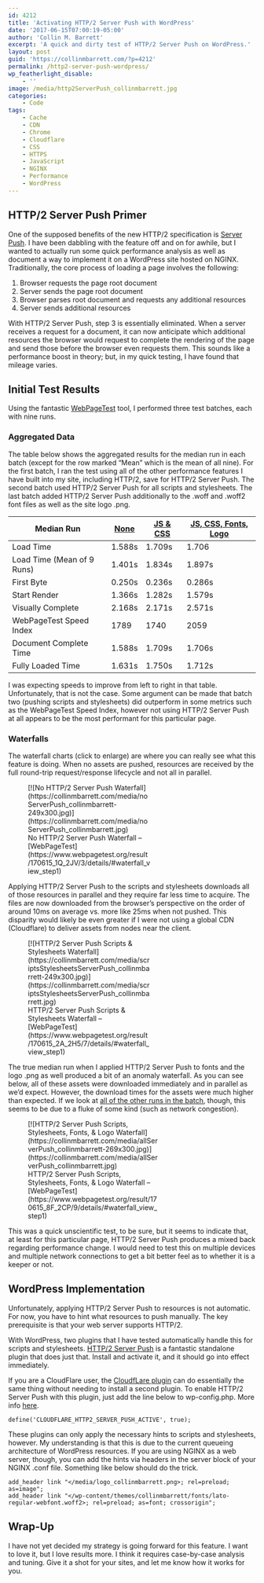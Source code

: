 ```yaml
---
id: 4212
title: 'Activating HTTP/2 Server Push with WordPress'
date: '2017-06-15T07:00:19-05:00'
author: 'Collin M. Barrett'
excerpt: 'A quick and dirty test of HTTP/2 Server Push on WordPress.'
layout: post
guid: 'https://collinmbarrett.com/?p=4212'
permalink: /http2-server-push-wordpress/
wp_featherlight_disable:
    - ''
image: /media/http2ServerPush_collinmbarrett.jpg
categories:
    - Code
tags:
    - Cache
    - CDN
    - Chrome
    - Cloudflare
    - CSS
    - HTTPS
    - JavaScript
    - NGINX
    - Performance
    - WordPress
---
```


## HTTP/2 Server Push Primer

One of the supposed benefits of the new HTTP/2 specification is [Server Push](https://httpwg.org/specs/rfc7540.html#PushResources). I have been dabbling with the feature off and on for awhile, but I wanted to actually run some quick performance analysis as well as document a way to implement it on a WordPress site hosted on NGINX. Traditionally, the core process of loading a page involves the following:

1. Browser requests the page root document
2. Server sends the page root document
3. Browser parses root document and requests any additional resources
4. Server sends additional resources

With HTTP/2 Server Push, step 3 is essentially eliminated. When a server receives a request for a document, it can now anticipate which additional resources the browser would request to complete the rendering of the page and send those before the browser even requests them. This sounds like a performance boost in theory; but, in my quick testing, I have found that mileage varies.

## Initial Test Results

Using the fantastic [WebPageTest](https://www.webpagetest.org/) tool, I performed three test batches, each with nine runs.

### Aggregated Data

The table below shows the aggregated results for the median run in each batch (except for the row marked “Mean” which is the mean of all nine). For the first batch, I ran the test using all of the other performance features I have built into my site, including HTTP/2, save for HTTP/2 Server Push. The second batch used HTTP/2 Server Push for all scripts and stylesheets. The last batch added HTTP/2 Server Push additionally to the .woff and .woff2 font files as well as the site logo .png.

| Median Run | [None](https://www.webpagetest.org/result/170615_1Q_2JV/3/details/#waterfall_view_step1) | [JS &amp; CSS](https://www.webpagetest.org/result/170615_2A_2H5/7/details/#waterfall_view_step1) | [JS, CSS, Fonts, Logo](https://www.webpagetest.org/result/170615_8F_2CP/9/details/#waterfall_view_step1) |
|---|---|---|---|
| Load Time | 1.588s | 1.709s | 1.706 |
| Load Time (Mean of 9 Runs) | 1.401s | 1.834s | 1.897s |
| First Byte | 0.250s | 0.236s | 0.286s |
| Start Render | 1.366s | 1.282s | 1.579s |
| Visually Complete | 2.168s | 2.171s | 2.571s |
| WebPageTest Speed Index | 1789 | 1740 | 2059 |
| Document Complete Time | 1.588s | 1.709s | 1.706s |
| Fully Loaded Time | 1.631s | 1.750s | 1.712s |

I was expecting speeds to improve from left to right in that table. Unfortunately, that is not the case. Some argument can be made that batch two (pushing scripts and stylesheets) did outperform in some metrics such as the WebPageTest Speed Index, however not using HTTP/2 Server Push at all appears to be the most performant for this particular page.

### Waterfalls

The waterfall charts (click to enlarge) are where you can really see what this feature is doing. When no assets are pushed, resources are received by the full round-trip request/response lifecycle and not all in parallel.

<figure aria-describedby="caption-attachment-4222" class="wp-caption aligncenter" id="attachment_4222" style="width: 249px">[![No HTTP/2 Server Push Waterfall](https://collinmbarrett.com/media/noServerPush_collinmbarrett-249x300.jpg)](https://collinmbarrett.com/media/noServerPush_collinmbarrett.jpg)<figcaption class="wp-caption-text" id="caption-attachment-4222">No HTTP/2 Server Push Waterfall – [WebPageTest](https://www.webpagetest.org/result/170615_1Q_2JV/3/details/#waterfall_view_step1)</figcaption></figure>

Applying HTTP/2 Server Push to the scripts and stylesheets downloads all of those resources in parallel and they require far less time to acquire. The files are now downloaded from the browser’s perspective on the order of around 10ms on average vs. more like 25ms when not pushed. This disparity would likely be even greater if I were not using a global CDN (Cloudflare) to deliver assets from nodes near the client.

<figure aria-describedby="caption-attachment-4223" class="wp-caption aligncenter" id="attachment_4223" style="width: 249px">[![HTTP/2 Server Push Scripts & Stylesheets Waterfall](https://collinmbarrett.com/media/scriptsStylesheetsServerPush_collinmbarrett-249x300.jpg)](https://collinmbarrett.com/media/scriptsStylesheetsServerPush_collinmbarrett.jpg)<figcaption class="wp-caption-text" id="caption-attachment-4223">HTTP/2 Server Push Scripts &amp; Stylesheets Waterfall – [WebPageTest](https://www.webpagetest.org/result/170615_2A_2H5/7/details/#waterfall_view_step1)</figcaption></figure>

The true median run when I applied HTTP/2 Server Push to fonts and the logo .png as well produced a bit of an anomaly waterfall. As you can see below, all of these assets were downloaded immediately and in parallel as we’d expect. However, the download times for the assets were much higher than expected. If we look at [all of the other runs in the batch](https://www.webpagetest.org/result/170615_8F_2CP/), though, this seems to be due to a fluke of some kind (such as network congestion).

<figure aria-describedby="caption-attachment-4224" class="wp-caption aligncenter" id="attachment_4224" style="width: 269px">[![HTTP/2 Server Push Scripts, Stylesheets, Fonts, & Logo Waterfall](https://collinmbarrett.com/media/allServerPush_collinmbarrett-269x300.jpg)](https://collinmbarrett.com/media/allServerPush_collinmbarrett.jpg)<figcaption class="wp-caption-text" id="caption-attachment-4224">HTTP/2 Server Push Scripts, Stylesheets, Fonts, &amp; Logo Waterfall – [WebPageTest](https://www.webpagetest.org/result/170615_8F_2CP/9/details/#waterfall_view_step1)</figcaption></figure>

This was a quick unscientific test, to be sure, but it seems to indicate that, at least for this particular page, HTTP/2 Server Push produces a mixed back regarding performance change. I would need to test this on multiple devices and multiple network connections to get a bit better feel as to whether it is a keeper or not.

## WordPress Implementation

Unfortunately, applying HTTP/2 Server Push to resources is not automatic. For now, you have to hint what resources to push manually. The key prerequisite is that your web server supports HTTP/2.

With WordPress, two plugins that I have tested automatically handle this for scripts and stylesheets. [HTTP/2 Server Push](https://wordpress.org/plugins/http2-server-push/) is a fantastic standalone plugin that does just that. Install and activate it, and it should go into effect immediately.

If you are a CloudFlare user, the [CloudfLare plugin](https://wordpress.org/plugins/cloudflare/) can do essentially the same thing without needing to install a second plugin. To enable HTTP/2 Server Push with this plugin, just add the line below to wp-config.php. More info [here](https://support.cloudflare.com/hc/en-us/articles/115002816808-How-do-I-enable-HTTP-2-Server-Push-in-WordPress).

```
define('CLOUDFLARE_HTTP2_SERVER_PUSH_ACTIVE', true);

```

These plugins can only apply the necessary hints to scripts and stylesheets, however. My understanding is that this is due to the current queueing architecture of WordPress resources. If you are using NGINX as a web server, though, you can add the hints via headers in the server block of your NGINX .conf file. Something like below should do the trick.

```
add_header link "</media/logo_collinmbarrett.png>; rel=preload; as=image";
add_header link "</wp-content/themes/collinmbarrett/fonts/lato-regular-webfont.woff2>; rel=preload; as=font; crossorigin";

```

## Wrap-Up

I have not yet decided my strategy is going forward for this feature. I want to love it, but I love results more. I think it requires case-by-case analysis and tuning. Give it a shot for your sites, and let me know how it works for you.